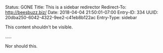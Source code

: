 Status: GONE
Title: This is a sidebar redirector
Redirect-To: http://beesbuzz.biz/
Date: 2018-04-04 21:50:01-07:00
Entry-ID: 334
UUID: 20dba250-6042-4322-9ee2-c41eb8b122ac
Entry-Type: sidebar

This content shouldn't be visible.

.....

Nor should this.
